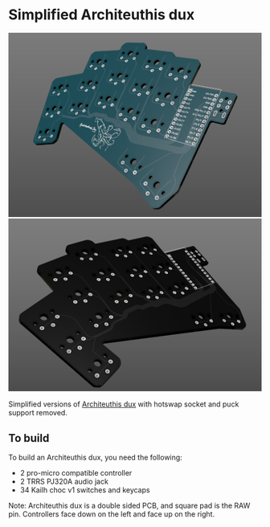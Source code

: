 # Simplified Architeuthis dux

![architeuthis_dux_custom](architeuthis_dux_custom.png)
![architeuthis_dux_blank](architeuthis_dux_blankv2.png)

Simplified versions of [Architeuthis dux](https://github.com/tapioki/cephalopoda/tree/main/Architeuthis%20dux) with hotswap socket and puck support removed.

## To build
To build an Architeuthis dux, you need the following:
* 2 pro-micro compatible controller
* 2 TRRS PJ320A audio jack
* 34 Kailh choc v1 switches and keycaps

Note: Architeuthis dux is a double sided PCB, and square pad is the RAW pin. Controllers face down on the left and face up on the right.
